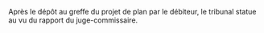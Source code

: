   
 Après le dépôt au greffe du projet de plan par le débiteur, le tribunal statue au vu du rapport du juge-commissaire.  

  
